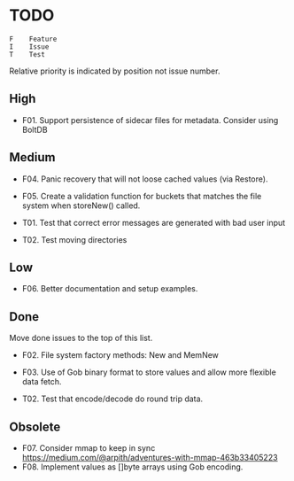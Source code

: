 # TODO

```text
F    Feature
I    Issue
T    Test
```

Relative priority is indicated by position not issue number.

## High

* F01. Support persistence of sidecar files for metadata. Consider using BoltDB

## Medium

* F04. Panic recovery that will not loose cached values (via Restore).
* F05. Create a validation function for buckets that matches the file system when storeNew() called.

* T01. Test that correct error messages are generated with bad user input
* T02. Test moving directories

## Low

* F06. Better documentation and setup examples.

## Done

Move done issues to the top of this list.

* F02. File system factory methods: New and MemNew
* F03. Use of Gob binary format to store values and allow more flexible data fetch.

* T02. Test that encode/decode do round trip data.

## Obsolete

* F07. Consider mmap to keep in sync https://medium.com/@arpith/adventures-with-mmap-463b33405223
* F08. Implement values as []byte arrays using Gob encoding.